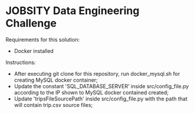 # JOBSITY Data Engineering Challenge

Requirements for this solution:
* Docker installed

Instructions:
* After executing git clone for this repository, run docker_mysql.sh for creating MySQL docker container;
* Update the constant 'SQL_DATABASE_SERVER' inside src/config_file.py according to the IP shown to MySQL docker contained created;
* Update 'tripsFileSourcePath' inside src/config_file.py with the path that will contain trip.csv source files;
